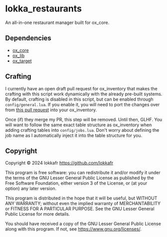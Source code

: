 # lokka_restaurants
An all-in-one restaurant manager built for ox_core.
## Dependencies
- [ox_core](https://github.com/overextended/ox_core/)
- [ox_lib](https://github.com/overextended/ox_lib/)
- [ox_target](https://github.com/overextended/ox_target/)
## Crafting
I currently have an open draft pull request for ox_inventory that makes the crafting with this script work dynamically with the already pre-built systems. By default, crafting is disabled in this script, but can be enabled through `config/general.lua`. If you enable it, you will need to port the changes over from [this pull request](https://github.com/overextended/ox_inventory/pull/1830) into your ox_inventory.

Once (if) they merge my PR, this step will be removed. Until then, GLHF. You will want to follow the same exact table structure as ox_inventory when adding crafting tables into `config/jobs.lua`. Don't worry about defining the job name as I automatically inject it into the table structure for you.
## Copyright
Copyright © 2024 lokkafr https://github.com/lokkafr

This program is free software: you can redistribute it and/or modify it under the terms of the GNU Lesser General Public License as published by the Free Software Foundation, either version 3 of the License, or (at your option) any later version.

This program is distributed in the hope that it will be useful, but WITHOUT ANY WARRANTY; without even the implied warranty of MERCHANTABILITY or FITNESS FOR A PARTICULAR PURPOSE. See the GNU Lesser General Public License for more details.

You should have received a copy of the GNU Lesser General Public License along with this program. If not, see https://www.gnu.org/licenses/.